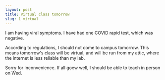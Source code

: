 ```yaml
---
layout: post
title: Virtual class tomorrow
slug: 1_virtual
---
```


I am having viral symptoms. I have had one COVID rapid test, which was negative.

According to regulations, I should not come to campus tomorrow. This means tomorrow's class will be virtual, and will be run from my attic, where the internet is less reliable than my lab.

Sorry for inconvenience. If all goew well, I should be able to teach in person on Wed.

